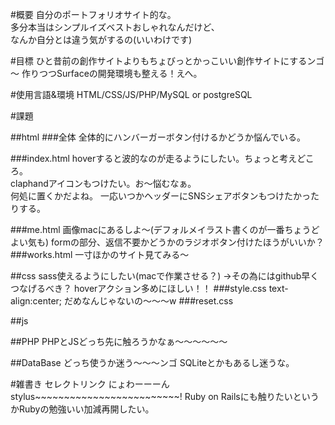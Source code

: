 #概要
自分のポートフォリオサイト的な。\
多分本当はシンプルイズベストおしゃれなんだけど、\
なんか自分とは違う気がするの(いいわけです)

#目標
ひと昔前の創作サイトよりもちょびっとかっこいい創作サイトにするンゴ～
作りつつSurfaceの開発環境も整える！えへ。

#使用言語&環境
HTML/CSS/JS/PHP/MySQL or postgreSQL

#課題

##html
###全体
全体的にハンバーガーボタン付けるかどうか悩んでいる。

###index.html
 hoverすると波的なのが走るようにしたい。ちょっと考えどころ。\
 claphandアイコンもつけたい。お～悩むなぁ。 \
 何処に置くかだよね。
 一応いつかヘッダーにSNSシェアボタンもつけたかったりする。

###me.html
  画像macにあるしよ～(デフォルメイラスト書くのが一番ちょうどよい気も)
  formの部分、返信不要かどうかのラジオボタン付けたほうがいいか？
###works.html
 一寸ほかのサイト見てみる～


##css
  sass使えるようにしたい(macで作業させる？)
  →その為にはgithub早くつなげるべき？
  hoverアクション多めにほしい！！
###style.css
   text-align:center;
   だめなんじゃないの～～～w
###reset.css

##js

##PHP
PHPとJSどっち先に触ろうかなぁ～～～～～～

##DataBase
どっち使うか迷う～～～ンゴ
SQLiteとかもあるし迷うな。


#雑書き
セレクトリンク
にょわーーーんstylus~~~~~~~~~~~~~~~~~~~~~~~~~!
Ruby on Railsにも触りたいというかRubyの勉強いい加減再開したい。
